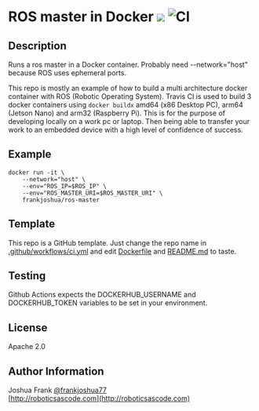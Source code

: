 # ROS master in Docker [![](https://img.shields.io/docker/pulls/frankjoshua/ros-master)](https://hub.docker.com/r/frankjoshua/ros-master) ![CI](https://github.com/frankjoshua/docker-ros-master/workflows/CI/badge.svg)

## Description

Runs a ros master in a Docker container. Probably need --network="host" because ROS uses ephemeral ports.

This repo is mostly an example of how to build a multi architecture docker container with ROS (Robotic Operating System). Travis CI is used to build 3 docker containers using `docker buildx` amd64 (x86 Desktop PC), arm64 (Jetson Nano) and arm32 (Raspberry Pi). This is for the purpose of developing locally on a work pc or laptop. Then being able to transfer your work to an embedded device with a high level of confidence of success.

## Example

```
docker run -it \
    --network="host" \
    --env="ROS_IP=$ROS_IP" \
    --env="ROS_MASTER_URI=$ROS_MASTER_URI" \
    frankjoshua/ros-master
```

## Template

This repo is a GitHub template. Just change the repo name in [.github/workflows/ci.yml](.github/workflows/ci.yml) and edit [Dockerfile](Dockerfile) and [README.md](README.md) to taste.

## Testing

Github Actions expects the DOCKERHUB_USERNAME and DOCKERHUB_TOKEN variables to be set in your environment.

## License

Apache 2.0

## Author Information

Joshua Frank [@frankjoshua77](https://www.twitter.com/@frankjoshua77)
<br>
[http://roboticsascode.com](http://roboticsascode.com)
